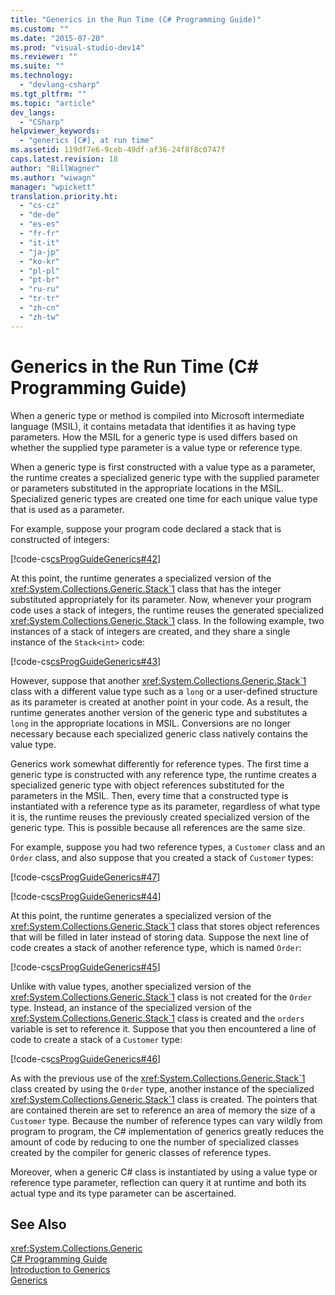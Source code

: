 ```yaml
---
title: "Generics in the Run Time (C# Programming Guide)"
ms.custom: ""
ms.date: "2015-07-20"
ms.prod: "visual-studio-dev14"
ms.reviewer: ""
ms.suite: ""
ms.technology: 
  - "devlang-csharp"
ms.tgt_pltfrm: ""
ms.topic: "article"
dev_langs: 
  - "CSharp"
helpviewer_keywords: 
  - "generics [C#], at run time"
ms.assetid: 119df7e6-9ceb-49df-af36-24f8f8c0747f
caps.latest.revision: 18
author: "BillWagner"
ms.author: "wiwagn"
manager: "wpickett"
translation.priority.ht: 
  - "cs-cz"
  - "de-de"
  - "es-es"
  - "fr-fr"
  - "it-it"
  - "ja-jp"
  - "ko-kr"
  - "pl-pl"
  - "pt-br"
  - "ru-ru"
  - "tr-tr"
  - "zh-cn"
  - "zh-tw"
---
```

# Generics in the Run Time (C# Programming Guide)
When a generic type or method is compiled into Microsoft intermediate language (MSIL), it contains metadata that identifies it as having type parameters. How the MSIL for a generic type is used differs based on whether the supplied type parameter is a value type or reference type.  
  
 When a generic type is first constructed with a value type as a parameter, the runtime creates a specialized generic type with the supplied parameter or parameters substituted in the appropriate locations in the MSIL. Specialized generic types are created one time for each unique value type that is used as a parameter.  
  
 For example, suppose your program code declared a stack that is constructed of integers:  
  
 [!code-cs[csProgGuideGenerics#42](../../../csharp\programming-guide\generics/codesnippet/CSharp/generics-in-the-run-time_1.cs)]  
  
 At this point, the runtime generates a specialized version of the <xref:System.Collections.Generic.Stack`1> class that has the integer substituted appropriately for its parameter. Now, whenever your program code uses a stack of integers, the runtime reuses the generated specialized <xref:System.Collections.Generic.Stack`1> class. In the following example, two instances of a stack of integers are created, and they share a single instance of the `Stack<int>` code:  
  
 [!code-cs[csProgGuideGenerics#43](../../../csharp\programming-guide\generics/codesnippet/CSharp/generics-in-the-run-time_2.cs)]  
  
 However, suppose that another <xref:System.Collections.Generic.Stack`1> class with a different value type such as a `long` or a user-defined structure as its parameter is created at another point in your code. As a result, the runtime generates another version of the generic type and substitutes a `long` in the appropriate locations in MSIL. Conversions are no longer necessary because each specialized generic class natively contains the value type.  
  
 Generics work somewhat differently for reference types. The first time a generic type is constructed with any reference type, the runtime creates a specialized generic type with object references substituted for the parameters in the MSIL. Then, every time that a constructed type is instantiated with a reference type as its parameter, regardless of what type it is, the runtime reuses the previously created specialized version of the generic type. This is possible because all references are the same size.  
  
 For example, suppose you had two reference types, a `Customer` class and an `Order` class, and also suppose that you created a stack of `Customer` types:  
  
 [!code-cs[csProgGuideGenerics#47](../../../csharp\programming-guide\generics/codesnippet/CSharp/generics-in-the-run-time_3.cs)]  
  
 [!code-cs[csProgGuideGenerics#44](../../../csharp\programming-guide\generics/codesnippet/CSharp/generics-in-the-run-time_4.cs)]  
  
 At this point, the runtime generates a specialized version of the <xref:System.Collections.Generic.Stack`1> class that stores object references that will be filled in later instead of storing data. Suppose the next line of code creates a stack of another reference type, which is named `Order`:  
  
 [!code-cs[csProgGuideGenerics#45](../../../csharp\programming-guide\generics/codesnippet/CSharp/generics-in-the-run-time_5.cs)]  
  
 Unlike with value types, another specialized version of the <xref:System.Collections.Generic.Stack`1> class is not created for the `Order` type. Instead, an instance of the specialized version of the <xref:System.Collections.Generic.Stack`1> class is created and the `orders` variable is set to reference it. Suppose that you then encountered a line of code to create a stack of a `Customer` type:  
  
 [!code-cs[csProgGuideGenerics#46](../../../csharp\programming-guide\generics/codesnippet/CSharp/generics-in-the-run-time_6.cs)]  
  
 As with the previous use of the <xref:System.Collections.Generic.Stack`1> class created by using the `Order` type, another instance of the specialized <xref:System.Collections.Generic.Stack`1> class is created. The pointers that are contained therein are set to reference an area of memory the size of a `Customer` type. Because the number of reference types can vary wildly from program to program, the C# implementation of generics greatly reduces the amount of code by reducing to one the number of specialized classes created by the compiler for generic classes of reference types.  
  
 Moreover, when a generic C# class is instantiated by using a value type or reference type parameter, reflection can query it at runtime and both its actual type and its type parameter can be ascertained.  
  
## See Also  
 <xref:System.Collections.Generic>   
 [C# Programming Guide](../../../csharp\programming-guide/index.md)   
 [Introduction to Generics](../../../csharp\programming-guide\generics/introduction-to-generics.md)   
 [Generics](../Topic/Generics%20in%20the%20.NET%20Framework.md)